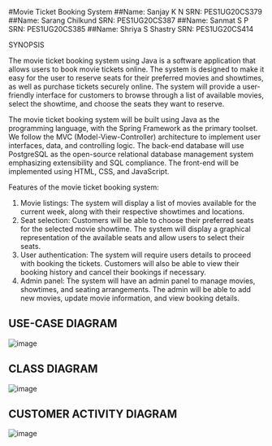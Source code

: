 #Movie Ticket Booking System
##Name: Sanjay K N SRN: PES1UG20CS379
##Name: Sarang Chilkund SRN: PES1UG20CS387
##Name: Sanmat S P SRN: PES1UG20CS385
##Name: Shriya S Shastry SRN: PES1UG20CS414


SYNOPSIS 

The movie ticket booking system using Java is a software application that allows users to book movie tickets online. The system is designed to make it easy for the user to reserve seats for their preferred movies and showtimes, as well as purchase tickets securely online. The system will provide a user-friendly interface for customers to browse through a list of available movies, select the showtime, and choose the seats they want to reserve.

The movie ticket booking system will be built using Java as the programming language, with the Spring Framework as the primary toolset.
We follow the MVC (Model-View-Controller) architecture to implement user interfaces, data, and controlling logic. The back-end database will use PostgreSQL as the open-source relational database management system emphasizing extensibility and SQL compliance. The front-end will be implemented using HTML, CSS, and JavaScript.




Features of the movie ticket booking system:

1.	Movie listings: The system will display a list of movies available for the current week, along with their respective showtimes and locations.
2.	Seat selection: Customers will be able to choose their preferred seats for the selected movie showtime. The system will display a graphical representation of the available seats and allow users to select their seats.
3.	User authentication: The system will require users details to proceed with booking the tickets. Customers will also be able to view their booking history and cancel their bookings if necessary.    
4.	Admin panel: The system will have an admin panel to manage movies, showtimes, and seating arrangements. The admin will be able to add new movies, update movie information, and view booking details.


## USE-CASE DIAGRAM
![image](https://user-images.githubusercontent.com/87925123/234793730-6c19d85b-751d-48b6-82dc-6c0e1a1cdfe5.png)

## CLASS DIAGRAM
![image](https://user-images.githubusercontent.com/87925123/234793817-c3a2540c-120e-457f-959a-b32f23420a5b.png)

## CUSTOMER ACTIVITY DIAGRAM
![image](https://user-images.githubusercontent.com/87925123/234793924-9bda7858-68e4-44ce-b123-6385b88c3209.png)
